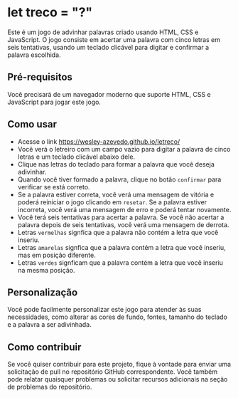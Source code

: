 # let treco = "?"

Este é um jogo de advinhar palavras criado usando HTML, CSS e JavaScript. O jogo consiste em acertar uma palavra com cinco letras em seis tentativas, usando um teclado clicável para digitar e confirmar a palavra escolhida.

## Pré-requisitos
Você precisará de um navegador moderno que suporte HTML, CSS e JavaScript para jogar este jogo.

## Como usar
- Acesse o link https://wesley-azevedo.github.io/letreco/
- Você verá o letreiro com um campo vazio para digitar a palavra de cinco letras e um teclado clicável abaixo dele.
- Clique nas letras do teclado para formar a palavra que você deseja adivinhar.
- Quando você tiver formado a palavra, clique no botão `confirmar` para verificar se está correto.
- Se a palavra estiver correta, você verá uma mensagem de vitória e poderá reiniciar o jogo clicando em `resetar`. Se a palavra estiver incorreta, você verá uma mensagem de erro e poderá tentar novamente.
- Você terá seis tentativas para acertar a palavra. Se você não acertar a palavra depois de seis tentativas, você verá uma mensagem de derrota.
- Letras `vermelhas` signfica que a palavra não contém a letra que você inseriu.
- Letras `amarelas` signfica que a palavra contém a letra que você inseriu, mas em posição diferente.
- Letras `verdes` signficam que a palavra contém a letra que você inseriu na mesma posição.

## Personalização
Você pode facilmente personalizar este jogo para atender às suas necessidades, como alterar as cores de fundo, fontes, tamanho do teclado e a palavra a ser adivinhada.

## Como contribuir
Se você quiser contribuir para este projeto, fique à vontade para enviar uma solicitação de pull no repositório GitHub correspondente. Você também pode relatar quaisquer problemas ou solicitar recursos adicionais na seção de problemas do repositório.

